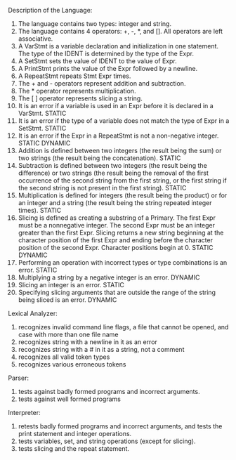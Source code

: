 Description of the Language:
1. The language contains two types: integer and string.
2. The language contains 4 operators: +, -, *, and []. All operators are left associative.
3. A VarStmt is a variable declaration and initialization in one statement. The type of the IDENT is determined by the type of the Expr.
4. A SetStmt sets the value of IDENT to the value of Expr.
5. A PrintStmt prints the value of the Expr followed by a newline.
6. A RepeatStmt repeats Stmt Expr times.
7. The + and - operators represent addition and subtraction.
8. The * operator represents multiplication.
9. The [ ] operator represents slicing a string.
10. It is an error if a variable is used in an Expr before it is declared in a VarStmt. STATIC
11. It is an error if the type of a variable does not match the type of Expr in a SetStmt. STATIC
12. It is an error if the Expr in a RepeatStmt is not a non-negative integer. STATIC DYNAMIC
13. Addition is defined between two integers (the result being the sum) or two strings (the result being the concatenation). STATIC
14. Subtraction is defined between two integers (the result being the difference) or two strings (the result being the removal of the first occurrence of the second string from the first string, or the first string if the second string is not present in the first string). STATIC
15. Multiplication is defined for integers (the result being the product) or for an integer and a string (the result being the string repeated integer times). STATIC
16. Slicing is defined as creating a substring of a Primary. The first Expr must be a nonnegative integer. The second Expr must be an integer greater than the first Expr. Slicing returns a new string beginning at the character position of the first Expr and ending before the character position of the second Expr. Character positions begin at 0. STATIC DYNAMIC
17. Performing an operation with incorrect types or type combinations is an error. STATIC
18. Multiplying a string by a negative integer is an error. DYNAMIC
19. Slicing an integer is an error. STATIC
20. Specifying slicing arguments that are outside the range of the string being sliced is an error. DYNAMIC

Lexical Analyzer:
1. recognizes invalid command line flags, a file that cannot be opened, and case with more than one file name
2. recognizes string with a newline in it as an error
3. recognizes string with a # in it as a string, not a comment
4. recognizes all valid token types
5. recognizes various erroneous tokens

Parser:
1. tests against badly formed programs and incorrect arguments.
2. tests against well formed programs

Interpreter:
1. retests badly formed programs and incorrect arguments, and tests the print statement and integer operations.
2. tests variables, set, and string operations (except for slicing).
3. tests slicing and the repeat statement.
